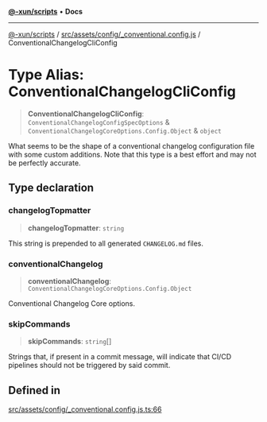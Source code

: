 [**@-xun/scripts**](../../../../../README.md) • **Docs**

***

[@-xun/scripts](../../../../../README.md) / [src/assets/config/\_conventional.config.js](../README.md) / ConventionalChangelogCliConfig

# Type Alias: ConventionalChangelogCliConfig

> **ConventionalChangelogCliConfig**: `ConventionalChangelogConfigSpecOptions` & `ConventionalChangelogCoreOptions.Config.Object` & `object`

What seems to be the shape of a conventional changelog configuration file
with some custom additions. Note that this type is a best effort and may not
be perfectly accurate.

## Type declaration

### changelogTopmatter

> **changelogTopmatter**: `string`

This string is prepended to all generated `CHANGELOG.md` files.

### conventionalChangelog

> **conventionalChangelog**: `ConventionalChangelogCoreOptions.Config.Object`

Conventional Changelog Core options.

### skipCommands

> **skipCommands**: `string`[]

Strings that, if present in a commit message, will indicate that CI/CD
pipelines should not be triggered by said commit.

## Defined in

[src/assets/config/\_conventional.config.js.ts:66](https://github.com/Xunnamius/xscripts/blob/57333eb95500d47b37fb5be30901f27ce55d7211/src/assets/config/_conventional.config.js.ts#L66)
